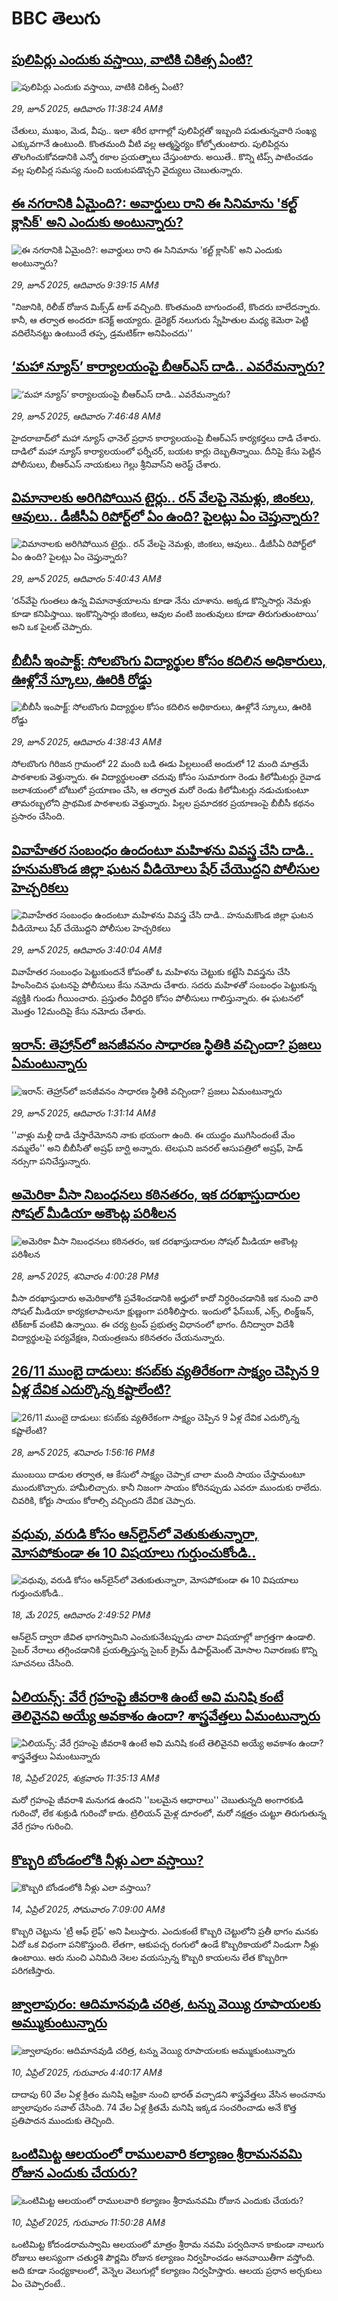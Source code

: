 # BBC తెలుగు## [పులిపిర్లు ఎందుకు వస్తాయి, వాటికి చికిత్స ఏంటి?](https://www.bbc.com/telugu/articles/cpd142dpnvxo?at_campaign=githubrss)![పులిపిర్లు ఎందుకు వస్తాయి, వాటికి చికిత్స ఏంటి?](https://ichef.bbci.co.uk/ace/ws/240/cpsprodpb/07dd/live/78d33aa0-54dd-11f0-b137-b1f711ab20bb.jpg)_29, జూన్ 2025, ఆదివారం 11:38:24 AMకి_చేతులు, ముఖం, మెడ, వీపు.. ఇలా శరీర భాగాల్లో పులిపిర్లతో ఇబ్బంది పడుతున్నవారి సంఖ్య ఎక్కువగానే ఉంటుంది. కొంతమంది వీటి వల్ల ఆత్మస్థైర్యం కోల్పోతుంటారు. పులిపిర్లను తొలగించుకోవడానికి ఎన్నో రకాల ప్రయత్నాలు చేస్తుంటారు. అయితే.. కొన్ని టిప్స్‌ పాటించడం వల్ల పులిపిర్ల సమస్య నుంచి బయటపడొచ్చని వైద్యులు చెబుతున్నారు.## [ఈ నగరానికి ఏమైంది?: అవార్డులు రాని ఈ సినిమాను 'కల్ట్ క్లాసిక్' అని ఎందుకు అంటున్నారు?](https://www.bbc.com/telugu/articles/cdx5k548ew0o?at_campaign=githubrss)![ఈ నగరానికి ఏమైంది?: అవార్డులు రాని ఈ సినిమాను 'కల్ట్ క్లాసిక్' అని ఎందుకు అంటున్నారు?](https://ichef.bbci.co.uk/ace/ws/240/cpsprodpb/fde2/live/ba91ffb0-54cb-11f0-bbb4-7b9a23219fce.png)_29, జూన్ 2025, ఆదివారం 9:39:15 AMకి_"నిజానికి, రిలీజ్ రోజున మిక్స్‌డ్ టాక్ వచ్చింది. కొంతమంది బాగుందంటే, కొందరు బాలేదన్నారు. కానీ, ఆ తర్వాత అందరూ కనెక్ట్ అయ్యారు. డైరెక్టర్ నలుగురు స్నేహితుల మధ్య కెమెరా పెట్టి వదిలేసినట్టు ఉంటుందే తప్ప, డ్రమటిక్‌గా అనిపించదు''## [‘మహా న్యూస్’ కార్యాలయంపై బీఆర్ఎస్ దాడి.. ఎవరేమన్నారు?](https://www.bbc.com/telugu/articles/clyxzr8m20do?at_campaign=githubrss)![‘మహా న్యూస్’ కార్యాలయంపై బీఆర్ఎస్ దాడి.. ఎవరేమన్నారు?](https://ichef.bbci.co.uk/ace/ws/240/cpsprodpb/54df/live/900fc8e0-54b6-11f0-a2ff-17a82c2e8bc4.jpg)_29, జూన్ 2025, ఆదివారం 7:46:48 AMకి_హైదరాబాద్‌లో మహా న్యూస్ ఛానెల్ ప్రధాన కార్యాలయంపై బీఆర్ఎస్ కార్యకర్తలు దాడి చేశారు. దాడిలో మహా న్యూస్ కార్యాలయంలో ఫర్నీచర్, బయట కార్లు దెబ్బతిన్నాయి. దీనిపై కేసు పెట్టిన పోలీసులు, బీఆర్ఎస్ నాయకులు గెల్లు శ్రీనివాస్‌ని అరెస్ట్ చేశారు.## [విమానాలకు అరిగిపోయిన టైర్లు.. రన్ వేలపై నెమళ్లు, జింకలు, ఆవులు.. డీజీసీఏ రిపోర్ట్‌లో ఏం ఉంది? పైలట్లు ఏం చెప్తున్నారు?](https://www.bbc.com/telugu/articles/cgrx55k8ynro?at_campaign=githubrss)![విమానాలకు అరిగిపోయిన టైర్లు.. రన్ వేలపై నెమళ్లు, జింకలు, ఆవులు.. డీజీసీఏ రిపోర్ట్‌లో ఏం ఉంది? పైలట్లు ఏం చెప్తున్నారు?](https://ichef.bbci.co.uk/ace/ws/240/cpsprodpb/a913/live/328afdd0-5497-11f0-a2ff-17a82c2e8bc4.jpg)_29, జూన్ 2025, ఆదివారం 5:40:43 AMకి_‘రన్‌వేపై గుంతలు ఉన్న విమానాశ్రయాలను కూడా నేను చూశాను. అక్కడ కొన్నిసార్లు నెమళ్లు కూడా కనిపిస్తాయి. ఇంకొన్నిసార్లు జింకలు, ఆవుల వంటి జంతువులు కూడా తిరుగుతుంటాయి’ అని ఒక పైలట్ చెప్పారు.## [బీబీసీ ఇంపాక్ట్: సోలబొంగు విద్యార్థుల కోసం కదిలిన అధికారులు, ఊళ్లోనే స్కూలు, ఊరికి రోడ్డు](https://www.bbc.com/telugu/articles/cjrln323zx8o?at_campaign=githubrss)![బీబీసీ ఇంపాక్ట్: సోలబొంగు విద్యార్థుల కోసం కదిలిన అధికారులు, ఊళ్లోనే స్కూలు, ఊరికి రోడ్డు](https://ichef.bbci.co.uk/ace/ws/240/cpsprodpb/190c/live/493650c0-543d-11f0-b4be-8f7caf53b80c.png)_29, జూన్ 2025, ఆదివారం 4:38:43 AMకి_సోలబొంగు గిరిజన గ్రామంలో 22 మంది బడి ఈడు పిల్లలుంటే అందులో 12 మంది మాత్రమే పాఠశాలకు వెళ్తున్నారు. ఈ విద్యార్థులంతా చదువు కోసం సుమారుగా రెండు కిలోమీటర్లు రైవాడ జలాశయంలో బోటులో ప్రయాణం చేసి, ఆ తర్వాత మరో రెండు కిలోమీటర్లు నడుచుకుంటూ తామరబ్బలోని ప్రాథమిక పాఠశాలకు వెళ్తున్నారు. పిల్లల ప్రమాదకర ప్రయాణంపై  బీబీసీ కథనం ప్రసారం చేసింది.## [వివాహేతర సంబంధం ఉందంటూ మహిళను వివస్త్ర చేసి దాడి.. హనుమకొండ జిల్లా ఘటన వీడియోలు షేర్ చేయొద్దని పోలీసుల హెచ్చరికలు](https://www.bbc.com/telugu/articles/c36x5np2e76o?at_campaign=githubrss)![వివాహేతర సంబంధం ఉందంటూ మహిళను వివస్త్ర చేసి దాడి.. హనుమకొండ జిల్లా ఘటన వీడియోలు షేర్ చేయొద్దని పోలీసుల హెచ్చరికలు](https://ichef.bbci.co.uk/ace/ws/240/cpsprodpb/cebe/live/c92db230-5499-11f0-975b-d9a75589a0f0.jpg)_29, జూన్ 2025, ఆదివారం 3:40:04 AMకి_వివాహేతర సంబంధం పెట్టుకుందనే కోపంతో ఓ మహిళను చెట్టుకు కట్టేసి వివస్త్రను చేసి హింసించిన ఘటనపై పోలీసులు కేసు నమోదు చేశారు. సదరు మహిళతో సంబంధం పెట్టుకున్న వ్యక్తికి గుండు గీయించారు. ప్రస్తుతం వీరిద్దరి కోసం పోలీసులు గాలిస్తున్నారు. ఈ ఘటనలో  మొత్తం 12మందిపై  కేసు నమోదు చేశారు.## [ఇరాన్: తెహ్రాన్‌లో జనజీవనం సాధారణ స్థితికి వచ్చిందా? ప్రజలు ఏమంటున్నారు](https://www.bbc.com/telugu/articles/ce8310k7plvo?at_campaign=githubrss)![ఇరాన్: తెహ్రాన్‌లో జనజీవనం సాధారణ స్థితికి వచ్చిందా? ప్రజలు ఏమంటున్నారు](https://ichef.bbci.co.uk/ace/ws/240/cpsprodpb/0499/live/2cb4a370-542e-11f0-a2ff-17a82c2e8bc4.jpg)_29, జూన్ 2025, ఆదివారం 1:31:14 AMకి_''వాళ్లు మళ్లీ దాడి చేస్తారేమోనని నాకు భయంగా ఉంది. ఈ యుద్ధం ముగిసిందంటే మేం నమ్మలేం'' అని బీబీసీతో అష్రఫ్ బార్ఘి అన్నారు. టెలఘని జనరల్ ఆసుపత్రిలో అష్రఫ్, హెడ్ నర్సుగా పనిచేస్తున్నారు.## [అమెరికా వీసా నిబంధనలు కఠినతరం,  ఇక దరఖాస్తుదారుల సోషల్ మీడియా అకౌంట్ల పరిశీలన](https://www.bbc.com/telugu/articles/cwyxwew2z91o?at_campaign=githubrss)![అమెరికా వీసా నిబంధనలు కఠినతరం,  ఇక దరఖాస్తుదారుల సోషల్ మీడియా అకౌంట్ల పరిశీలన](https://ichef.bbci.co.uk/ace/ws/240/cpsprodpb/1ff0/live/69761980-5436-11f0-b4be-8f7caf53b80c.jpg)_28, జూన్ 2025, శనివారం 4:00:28 PMకి_వీసా దరఖాస్తుదారు అమెరికాలోకి ప్రవేశించడానికి అర్హులో కాదో నిర్ధరించడానికి ఇక నుంచి వారి సోషల్ మీడియా కార్యకలాపాలనూ క్షుణ్ణంగా పరిశీలిస్తారు. ఇందులో ఫేస్‌బుక్, ఎక్స్, లింక్డ్ఇన్, టిక్‌టాక్ వంటివి ఉన్నాయి. ఈ చర్య ట్రంప్ ప్రభుత్వ విధానంలో భాగం. దీనిద్వారా విదేశీ విద్యార్థులపై పర్యవేక్షణ, నియంత్రణను కఠినతరం చేయనున్నారు.## [26/11 ముంబై దాడులు: కసబ్‌కు వ్యతిరేకంగా సాక్ష్యం చెప్పిన  9 ఏళ్ల దేవిక ఎదుర్కొన్న కష్టాలేంటి?  ](https://www.bbc.com/telugu/articles/ce3nv0y2d4po?at_campaign=githubrss)![26/11 ముంబై దాడులు: కసబ్‌కు వ్యతిరేకంగా సాక్ష్యం చెప్పిన  9 ఏళ్ల దేవిక ఎదుర్కొన్న కష్టాలేంటి?  ](https://ichef.bbci.co.uk/ace/ws/240/cpsprodpb/f0c2/live/6089eba0-5425-11f0-82ad-0b047f9c9eba.jpg)_28, జూన్ 2025, శనివారం 1:56:16 PMకి_ముంబయి దాడుల తర్వాత, ఆ కేసులో సాక్ష్యం చెప్పాక చాలా మంది  సాయం చేస్తామంటూ ముందుకొచ్చారు. హామీలిచ్చారు. కానీ నిజంగా సాయం కోరినప్పుడు ఎవరూ ముందుకు రాలేదు. చివరికి, కోర్టు సాయం కోరాల్సి వచ్చిందని దేవిక చెప్పారు.## [వధువు, వరుడి కోసం ఆన్‌లైన్‌లో వెతుకుతున్నారా, మోసపోకుండా ఈ 10 విషయాలు గుర్తుంచుకోండి..](https://www.bbc.com/telugu/articles/c5yrny82136o?at_campaign=githubrss)![వధువు, వరుడి కోసం ఆన్‌లైన్‌లో వెతుకుతున్నారా, మోసపోకుండా ఈ 10 విషయాలు గుర్తుంచుకోండి..](https://ichef.bbci.co.uk/ace/ws/240/cpsprodpb/74cc/live/3f04f8a0-28fe-11f0-8c66-ebf25fc2cfef.jpg)_18, మే 2025, ఆదివారం 2:49:52 PMకి_ఆన్‌లైన్ ద్వారా జీవిత భాగస్వామిని ఎంచుకునేటప్పుడు చాలా విషయాల్లో జాగ్రత్తగా ఉండాలి. సైబర్ నేరాలు తగ్గించడానికి ప్రయత్నిస్తున్న సైబర్ క్రైమ్ డిపార్ట్‌మెంట్ మోసాల నివారణకు కొన్ని సూచనలు చేసింది.## [ఏలియన్స్: వేరే గ్రహంపై జీవరాశి ఉంటే అవి మనిషి కంటే తెలివైనవి అయ్యే అవకాశం ఉందా? శాస్త్రవేత్తలు ఏమంటున్నారు](https://www.bbc.com/telugu/articles/cn7xelz1r85o?at_campaign=githubrss)![ఏలియన్స్: వేరే గ్రహంపై జీవరాశి ఉంటే అవి మనిషి కంటే తెలివైనవి అయ్యే అవకాశం ఉందా? శాస్త్రవేత్తలు ఏమంటున్నారు](https://ichef.bbci.co.uk/ace/ws/240/cpsprodpb/b07b/live/a29a56f0-1b9b-11f0-a455-cf1d5f751d2f.png)_18, ఏప్రిల్ 2025, శుక్రవారం 11:35:13 AMకి_మరో గ్రహంపై జీవరాశి మనుగడ ఉందని ''బలమైన ఆధారాలు'' చెబుతున్నది అంగారకుడి గురించో, లేక శుక్రుడి గురించో కాదు. ట్రిలియన్ మైళ్ల దూరంలో, మరో నక్షత్రం చుట్టూ తిరుగుతున్న వేరే గ్రహం గురించి.## [కొబ్బరి బోండంలోకి నీళ్లు ఎలా వస్తాయి?](https://www.bbc.com/telugu/articles/czjn4mzxxy8o?at_campaign=githubrss)![కొబ్బరి బోండంలోకి నీళ్లు ఎలా వస్తాయి?](https://ichef.bbci.co.uk/ace/ws/240/cpsprodpb/46c5/live/684a55e0-18fd-11f0-8b11-7756b7b808cc.jpg)_14, ఏప్రిల్ 2025, సోమవారం 7:09:00 AMకి_కొబ్బరి చెట్టును 'ట్రీ ఆఫ్ లైఫ్' అని పిలుస్తారు. ఎందుకంటే కొబ్బరి చెట్టులోని ప్రతీ భాగం మనకు ఏదో ఒక విధంగా పనికొస్తుంది. లేతగా, ఆకుపచ్చ రంగులో ఉండే కొబ్బరికాయలో నిండుగా నీళ్లు ఉంటాయి. ఆరు నుంచి ఎనిమిది నెలల వయస్సున్న కొబ్బరి కాయలను లేత కొబ్బరిగా పరిగణిస్తారు.## [జ్వాలాపురం: ఆదిమానవుడి చరిత్ర, టన్ను వెయ్యి రూపాయలకు అమ్ముకుంటున్నారు ](https://www.bbc.com/telugu/articles/creqqnwdd5qo?at_campaign=githubrss)![జ్వాలాపురం: ఆదిమానవుడి చరిత్ర, టన్ను వెయ్యి రూపాయలకు అమ్ముకుంటున్నారు ](https://ichef.bbci.co.uk/ace/ws/240/cpsprodpb/765e/live/b472e2d0-15b4-11f0-842b-a7355694993d.jpg)_10, ఏప్రిల్ 2025, గురువారం 4:40:17 AMకి_దాదాపు 60 వేల ఏళ్ల క్రితం మనిషి ఆఫ్రికా నుంచి భారత్ వచ్చాడని శాస్త్రవేత్తలు వేసిన అంచనాను జ్వాలాపురం సవాల్ చేసింది. 74 వేల ఏళ్ల క్రితమే మనిషి ఇక్కడ సంచరించాడు అనే కొత్త ప్రతిపాదన ముందుకు తెచ్చింది.## [ఒంటిమిట్ట ఆలయంలో రాములవారి కల్యాణం శ్రీరామనవమి రోజున ఎందుకు చేయరు?](https://www.bbc.com/telugu/articles/ce822j5e465o?at_campaign=githubrss)![ఒంటిమిట్ట ఆలయంలో రాములవారి కల్యాణం శ్రీరామనవమి రోజున ఎందుకు చేయరు?](https://ichef.bbci.co.uk/ace/ws/240/cpsprodpb/fed5/live/25534d40-1601-11f0-b58a-6113af226972.jpg)_10, ఏప్రిల్ 2025, గురువారం 11:50:28 AMకి_ఒంటిమిట్ట కోదండరామస్వామి ఆలయంలో మాత్రం శ్రీరామ నవమి పర్వదినాన కాకుండా నాలుగు రోజులు ఆలస్యంగా చతుర్దశి పౌర్ణమి రోజున కల్యాణం నిర్వహించడం ఆనవాయితీగా వస్తోంది. అది కూడా సంధ్యకాలంలో, వెన్నెల వెలుగుల్లో కల్యాణం నిర్వహిస్తారు. ఆలయ ప్రధాన అర్చకులు ఏం చెప్పారంటే..